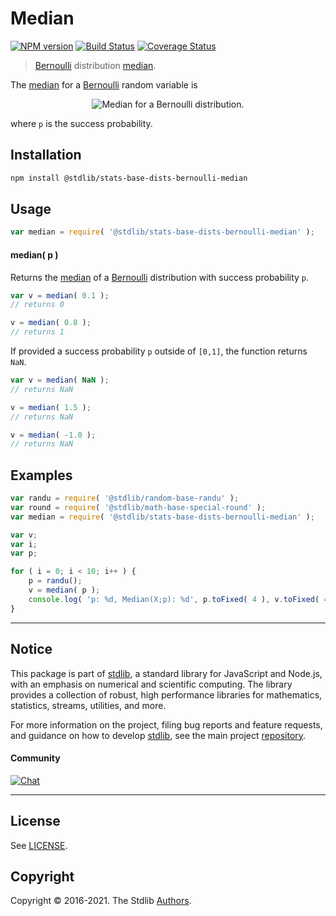 <!--

@license Apache-2.0

Copyright (c) 2018 The Stdlib Authors.

Licensed under the Apache License, Version 2.0 (the "License");
you may not use this file except in compliance with the License.
You may obtain a copy of the License at

   http://www.apache.org/licenses/LICENSE-2.0

Unless required by applicable law or agreed to in writing, software
distributed under the License is distributed on an "AS IS" BASIS,
WITHOUT WARRANTIES OR CONDITIONS OF ANY KIND, either express or implied.
See the License for the specific language governing permissions and
limitations under the License.

-->

# Median

[![NPM version][npm-image]][npm-url] [![Build Status][test-image]][test-url] [![Coverage Status][coverage-image]][coverage-url] <!-- [![dependencies][dependencies-image]][dependencies-url] -->

> [Bernoulli][bernoulli-distribution] distribution [median][median].

<!-- Section to include introductory text. Make sure to keep an empty line after the intro `section` element and another before the `/section` close. -->

<section class="intro">

The [median][median] for a [Bernoulli][bernoulli-distribution] random variable is

<!-- <equation class="equation" label="eq:bernoulli_median" align="center" raw="\operatorname{Median}\left( X \right) = \begin{cases} 0 & \text{if } p \le 0.5 \\ 1 &  \text{if } p > 0.5 \end{cases}" alt="Median for a Bernoulli distribution."> -->

<div class="equation" align="center" data-raw-text="\operatorname{Median}\left( X \right) = \begin{cases} 0 &amp; \text{if } p \le 0.5 \\ 1 &amp;  \text{if } p &gt; 0.5 \end{cases}" data-equation="eq:bernoulli_median">
    <img src="https://cdn.jsdelivr.net/gh/stdlib-js/stdlib@591cf9d5c3a0cd3c1ceec961e5c49d73a68374cb/lib/node_modules/@stdlib/stats/base/dists/bernoulli/median/docs/img/equation_bernoulli_median.svg" alt="Median for a Bernoulli distribution.">
    <br>
</div>

<!-- </equation> -->

where `p` is the success probability.

</section>

<!-- /.intro -->

<!-- Package usage documentation. -->

<section class="installation">

## Installation

```bash
npm install @stdlib/stats-base-dists-bernoulli-median
```

</section>

<section class="usage">

## Usage

```javascript
var median = require( '@stdlib/stats-base-dists-bernoulli-median' );
```

#### median( p )

Returns the [median][median] of a [Bernoulli][bernoulli-distribution] distribution with success probability `p`.

```javascript
var v = median( 0.1 );
// returns 0

v = median( 0.8 );
// returns 1
```

If provided a success probability `p` outside of `[0,1]`, the function returns `NaN`.

```javascript
var v = median( NaN );
// returns NaN

v = median( 1.5 );
// returns NaN

v = median( -1.0 );
// returns NaN
```

</section>

<!-- /.usage -->

<!-- Package usage notes. Make sure to keep an empty line after the `section` element and another before the `/section` close. -->

<section class="notes">

</section>

<!-- /.notes -->

<!-- Package usage examples. -->

<section class="examples">

## Examples

<!-- eslint no-undef: "error" -->

```javascript
var randu = require( '@stdlib/random-base-randu' );
var round = require( '@stdlib/math-base-special-round' );
var median = require( '@stdlib/stats-base-dists-bernoulli-median' );

var v;
var i;
var p;

for ( i = 0; i < 10; i++ ) {
    p = randu();
    v = median( p );
    console.log( 'p: %d, Median(X;p): %d', p.toFixed( 4 ), v.toFixed( 4 ) );
}
```

</section>

<!-- /.examples -->

<!-- Section to include cited references. If references are included, add a horizontal rule *before* the section. Make sure to keep an empty line after the `section` element and another before the `/section` close. -->

<section class="references">

</section>

<!-- /.references -->

<!-- Section for related `stdlib` packages. Do not manually edit this section, as it is automatically populated. -->

<section class="related">

</section>

<!-- /.related -->

<!-- Section for all links. Make sure to keep an empty line after the `section` element and another before the `/section` close. -->


<section class="main-repo" >

* * *

## Notice

This package is part of [stdlib][stdlib], a standard library for JavaScript and Node.js, with an emphasis on numerical and scientific computing. The library provides a collection of robust, high performance libraries for mathematics, statistics, streams, utilities, and more.

For more information on the project, filing bug reports and feature requests, and guidance on how to develop [stdlib][stdlib], see the main project [repository][stdlib].

#### Community

[![Chat][chat-image]][chat-url]

---

## License

See [LICENSE][stdlib-license].


## Copyright

Copyright &copy; 2016-2021. The Stdlib [Authors][stdlib-authors].

</section>

<!-- /.stdlib -->

<!-- Section for all links. Make sure to keep an empty line after the `section` element and another before the `/section` close. -->

<section class="links">

[npm-image]: http://img.shields.io/npm/v/@stdlib/stats-base-dists-bernoulli-median.svg
[npm-url]: https://npmjs.org/package/@stdlib/stats-base-dists-bernoulli-median

[test-image]: https://github.com/stdlib-js/stats-base-dists-bernoulli-median/actions/workflows/test.yml/badge.svg
[test-url]: https://github.com/stdlib-js/stats-base-dists-bernoulli-median/actions/workflows/test.yml

[coverage-image]: https://img.shields.io/codecov/c/github/stdlib-js/stats-base-dists-bernoulli-median/main.svg
[coverage-url]: https://codecov.io/github/stdlib-js/stats-base-dists-bernoulli-median?branch=main

<!--

[dependencies-image]: https://img.shields.io/david/stdlib-js/stats-base-dists-bernoulli-median.svg
[dependencies-url]: https://david-dm.org/stdlib-js/stats-base-dists-bernoulli-median/main

-->

[chat-image]: https://img.shields.io/gitter/room/stdlib-js/stdlib.svg
[chat-url]: https://gitter.im/stdlib-js/stdlib/

[stdlib]: https://github.com/stdlib-js/stdlib

[stdlib-authors]: https://github.com/stdlib-js/stdlib/graphs/contributors

[stdlib-license]: https://raw.githubusercontent.com/stdlib-js/stats-base-dists-bernoulli-median/main/LICENSE

[bernoulli-distribution]: https://en.wikipedia.org/wiki/Bernoulli_distribution

[median]: https://en.wikipedia.org/wiki/Median

</section>

<!-- /.links -->
